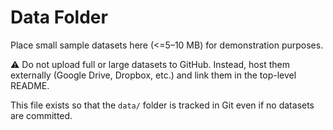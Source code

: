 # Data Folder

Place small sample datasets here (<=5–10 MB) for demonstration purposes.

⚠️ Do not upload full or large datasets to GitHub. 
Instead, host them externally (Google Drive, Dropbox, etc.) and link them in the top-level README.

This file exists so that the `data/` folder is tracked in Git even if no datasets are committed.
